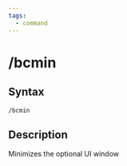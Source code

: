 ```yaml
---
tags:
  - command
---
```


# /bcmin

## Syntax

<!--cmd-syntax-start-->
```eqcommand
/bcmin
```
<!--cmd-syntax-end-->

## Description

<!--cmd-desc-start-->
Minimizes the optional UI window
<!--cmd-desc-end-->